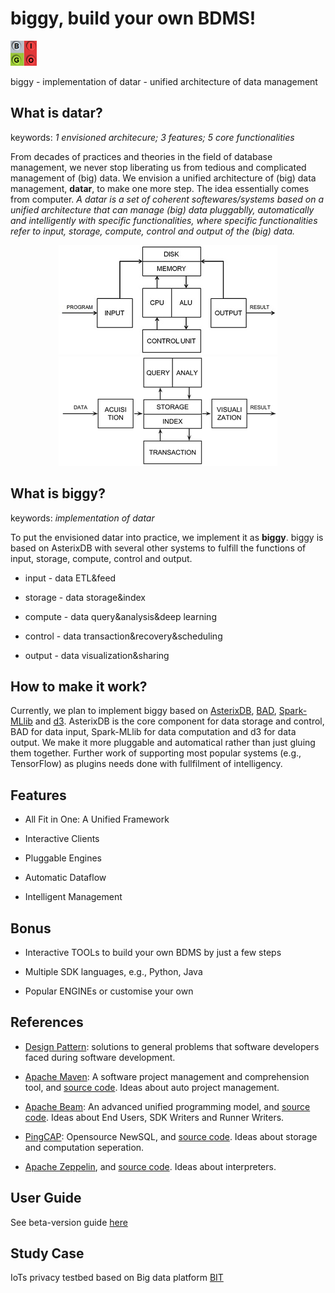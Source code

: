 # biggy, build your own BDMS!
<p align="left">
  <img src="https://github.com/Ideamaxwu/biggy/blob/master/bigo.png" alt="bigo"/>
</p>
biggy - implementation of datar - unified architecture of data management

## What is datar?
keywords: *1 envisioned architecure; 3 features; 5 core functionalities*

From decades of practices and theories in the field of database management, we never stop liberating us from tedious and complicated management of (big) data. We envision a unified architecture of (big) data management, **datar**, to make one more step. The idea essentially comes from computer. *A datar is a set of coherent softewares/systems based on a unified architecture that can manage (big) data pluggablly, automatically and intelligently with specific functionalities, where specific functionalities refer to input, storage, compute, control and output of the (big) data.* 

<p align="center">
  <img src="https://github.com/Ideamaxwu/biggy/blob/master/computer.jpg" alt="computer architecture"/>
  <img src="https://github.com/Ideamaxwu/biggy/blob/master/datar.png" alt="datar architecture"/>
</p>

## What is biggy?
keywords: *implementation of datar*

To put the envisioned datar into practice, we implement it as **biggy**. biggy is based on AsterixDB with several other systems to fulfill the functions of input, storage, compute, control and output.

* input - data ETL&feed

* storage - data storage&index

* compute - data query&analysis&deep learning

* control - data transaction&recovery&scheduling

* output - data visualization&sharing

## How to make it work?
Currently, we plan to implement biggy based on [AsterixDB](https://github.com/apache/asterixdb), [BAD](https://github.com/apache/asterixdb-bad), [Spark-MLlib](https://github.com/apache/spark) and [d3](https://github.com/d3/d3). AsterixDB is the core component for data storage and control, BAD for data input, Spark-MLlib for data computation and d3 for data output. We make it more pluggable and automatical rather than just gluing them together. Further work of supporting most popular systems (e.g., TensorFlow) as plugins needs done with fullfilment of intelligency.

## Features
* All Fit in One: A Unified Framework

* Interactive Clients

* Pluggable Engines

* Automatic Dataflow

* Intelligent Management

## Bonus
* Interactive TOOLs to build your own BDMS by just a few steps

* Multiple SDK languages, e.g., Python, Java

* Popular ENGINEs or customise your own

## References
* [Design Pattern](https://github.com/Ideamaxwu/designpattern): solutions to general problems that software developers faced during software development.

* [Apache Maven](https://maven.apache.org/): A software project management and comprehension tool, and [source code](https://github.com/apache/maven). Ideas about auto project management.

* [Apache Beam](https://beam.apache.org/): An advanced unified programming model, and [source code](https://github.com/apache/beam). Ideas about End Users, SDK Writers and Runner Writers.

* [PingCAP](https://www.pingcap.com/index.html): Opensource NewSQL, and [source code](https://github.com/pingcap). Ideas about storage and computation seperation.

* [Apache Zeppelin](https://zeppelin.apache.org/), and [source code](https://github.com/apache/zeppelin). Ideas about interpreters.

## User Guide
See beta-version guide [here](https://github.com/Ideamaxwu/biggy/tree/master/beta_src/biggy/src/main/java/edu/helpal/datar/biggy/examples)

## Study Case
IoTs privacy testbed based on Big data platform [BIT](https://github.com/Ideamaxwu/BIT)